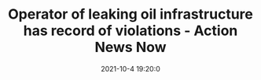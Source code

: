 ---
"title": "Operator of leaking oil infrastructure has record of violations - Action News Now"
"date": "2021-10-4 19:20:0"
"feed_name": "GOOGLENEWSDRILLING"
"feed_website": "https://news.google.com/search?q=drilling%2Bincident&hl=en-US&gl=US&ceid=US:en"
"feed_rss": "https://news.google.com/rss/search?q=drilling%2Bincident&hl=en-US&gl=US&ceid=US:en"
"link": "https://www.actionnewsnow.com/content/national/575455882.html"
"source": "{'href': 'https://www.actionnewsnow.com', 'title': 'Action News Now'}"
"file": "_posts/2021-1-1-7eec5012d9dbf982cbc3be8d43a7d474dc9b9ae9.md"
"accident": "0"
"drilling": "0"
"dead": "0"
"injured": "0"
"arrested": "0"
"place": "unknown place"
"where": "unknown site"
"causes": "unknown"
"place_uri": "unknown place"
---